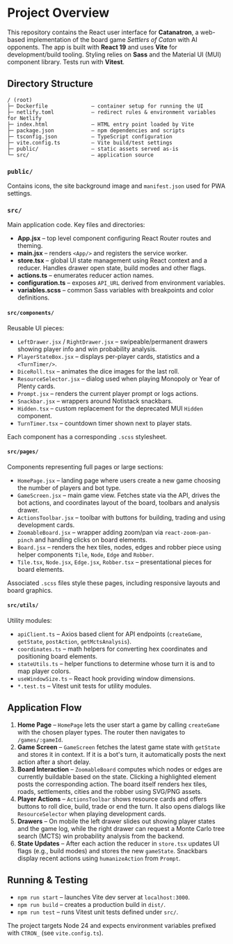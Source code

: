 # Project Overview

This repository contains the React user interface for **Catanatron**, a web-based implementation of the board game *Settlers of Catan* with AI opponents. The app is built with **React 19** and uses **Vite** for development/build tooling. Styling relies on **Sass** and the Material UI (MUI) component library. Tests run with **Vitest**.

## Directory Structure

```
/ (root)
├─ Dockerfile              – container setup for running the UI
├─ netlify.toml            – redirect rules & environment variables for Netlify
├─ index.html              – HTML entry point loaded by Vite
├─ package.json            – npm dependencies and scripts
├─ tsconfig.json           – TypeScript configuration
├─ vite.config.ts          – Vite build/test settings
├─ public/                 – static assets served as-is
└─ src/                    – application source
```

### `public/`
Contains icons, the site background image and `manifest.json` used for PWA settings.

### `src/`
Main application code. Key files and directories:

- **App.jsx** – top level component configuring React Router routes and theming.
- **main.jsx** – renders `<App/>` and registers the service worker.
- **store.tsx** – global UI state management using React context and a reducer. Handles drawer open state, build modes and other flags.
- **actions.ts** – enumerates reducer action names.
- **configuration.ts** – exposes `API_URL` derived from environment variables.
- **variables.scss** – common Sass variables with breakpoints and color definitions.

#### `src/components/`
Reusable UI pieces:

- `LeftDrawer.jsx` / `RightDrawer.jsx` – swipeable/permanent drawers showing player info and win probability analysis.
- `PlayerStateBox.jsx` – displays per-player cards, statistics and a `<TurnTimer/>`.
- `DiceRoll.tsx` – animates the dice images for the last roll.
- `ResourceSelector.jsx` – dialog used when playing Monopoly or Year of Plenty cards.
- `Prompt.jsx` – renders the current player prompt or logs actions.
- `Snackbar.jsx` – wrappers around Notistack snackbars.
- `Hidden.tsx` – custom replacement for the deprecated MUI `Hidden` component.
- `TurnTimer.tsx` – countdown timer shown next to player stats.

Each component has a corresponding `.scss` stylesheet.

#### `src/pages/`
Components representing full pages or large sections:

- `HomePage.jsx` – landing page where users create a new game choosing the number of players and bot type.
- `GameScreen.jsx` – main game view. Fetches state via the API, drives the bot actions, and coordinates layout of the board, toolbars and analysis drawer.
- `ActionsToolbar.jsx` – toolbar with buttons for building, trading and using development cards.
- `ZoomableBoard.jsx` – wrapper adding zoom/pan via `react-zoom-pan-pinch` and handling clicks on board elements.
- `Board.jsx` – renders the hex tiles, nodes, edges and robber piece using helper components `Tile`, `Node`, `Edge` and `Robber`.
- `Tile.tsx`, `Node.jsx`, `Edge.jsx`, `Robber.tsx` – presentational pieces for board elements.

Associated `.scss` files style these pages, including responsive layouts and board graphics.

#### `src/utils/`
Utility modules:

- `apiClient.ts` – Axios based client for API endpoints (`createGame`, `getState`, `postAction`, `getMctsAnalysis`).
- `coordinates.ts` – math helpers for converting hex coordinates and positioning board elements.
- `stateUtils.ts` – helper functions to determine whose turn it is and to map player colors.
- `useWindowSize.ts` – React hook providing window dimensions.
- `*.test.ts` – Vitest unit tests for utility modules.

## Application Flow

1. **Home Page** – `HomePage` lets the user start a game by calling `createGame` with the chosen player types. The router then navigates to `/games/:gameId`.
2. **Game Screen** – `GameScreen` fetches the latest game state with `getState` and stores it in context. If it is a bot's turn, it automatically posts the next action after a short delay.
3. **Board Interaction** – `ZoomableBoard` computes which nodes or edges are currently buildable based on the state. Clicking a highlighted element posts the corresponding action. The board itself renders hex tiles, roads, settlements, cities and the robber using SVG/PNG assets.
4. **Player Actions** – `ActionsToolbar` shows resource cards and offers buttons to roll dice, build, trade or end the turn. It also opens dialogs like `ResourceSelector` when playing development cards.
5. **Drawers** – On mobile the left drawer slides out showing player states and the game log, while the right drawer can request a Monte Carlo tree search (MCTS) win probability analysis from the backend.
6. **State Updates** – After each action the reducer in `store.tsx` updates UI flags (e.g., build modes) and stores the new `gameState`. Snackbars display recent actions using `humanizeAction` from `Prompt`.

## Running & Testing

- `npm run start` – launches Vite dev server at `localhost:3000`.
- `npm run build` – creates a production build in `dist/`.
- `npm run test` – runs Vitest unit tests defined under `src/`.

The project targets Node 24 and expects environment variables prefixed with `CTRON_` (see `vite.config.ts`).

